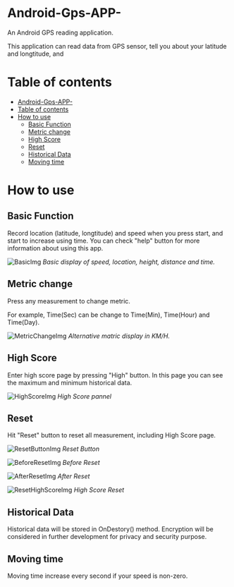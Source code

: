 # Android-Gps-APP-
An Android GPS reading application.

This application can read data from GPS sensor, tell you about your latitude and longtitude, and 

# Table of contents
- [Android-Gps-APP-](#android-gps-app-)
- [Table of contents](#table-of-contents)
- [How to use](#how-to-use)
  - [Basic Function](#basic-function)
  - [Metric change](#metric-change)
  - [High Score](#high-score)
  - [Reset](#reset)
  - [Historical Data](#historical-data)
  - [Moving time](#moving-time)

# How to use
## Basic Function
Record location (latitude, longtitude) and speed when you press start, and start to increase using time. You can check "help" button for more information about using this app.

![BasicImg](/resource/img/Basic.PNG)
*Basic display of speed, location, height, distance and time.*

## Metric change
Press any measurement to change metric.

For example, Time(Sec) can be change to Time(Min), Time(Hour) and Time(Day).

![MetricChangeImg](/resource/img/MatricChange.PNG)
*Alternative matric display in KM/H.*

## High Score
Enter high score page by pressing "High" button. In this page you can see the maximum and minimum historical data.

![HighScoreImg](/resource/img/HighScore.PNG)
*High Score pannel*

## Reset
Hit "Reset" button to reset all measurement, including High Score page.

![ResetButtonImg](/resource/img/ResetButton.PNG)
*Reset Button*

![BeforeResetImg](/resource/img/BeforeReset.PNG)
*Before Reset*

![AfterResetImg](/resource/img/AfterReset.PNG)
*After Reset*

![ResetHighScoreImg](/resource/img/HighScoreReset.PNG)
*High Score Reset*

## Historical Data
Historical data will be stored in OnDestory() method. Encryption will be considered in further development for privacy and security purpose.

## Moving time
Moving time increase every second if your speed is non-zero.


